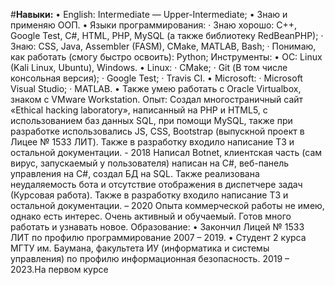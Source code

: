 #**Навыки:**
•	English: Intermediate — Upper-Intermediate;
•	Знаю и применяю ООП.
•	Языки программирования:
·	Знаю хорошо: C++, Google Test, C#, HTML, PHP, MySQL (а также библиотеку RedBeanPHP);
·	Знаю: CSS, Java, Assembler (FASM), CMake, MATLAB, Bash;
·	Понимаю, как работать (смогу быстро освоить): Python;
Инструменты:
•	OC: Linux (Kali Linux, Ubuntu), Windows.
•	Linux:
·	CMake;
·	Git (В том числе консольная версия);
·	Google Test;
·	Travis CI.
•	Microsoft:
·	Microsoft Visual Studio;
·	MATLAB.
•	Также умею работать с Oracle Virtualbox, знаком с VMware Workstation.
Опыт:
Создал многостраничный сайт «Ethical hacking laboratory», написанный на PHP и HTML5, c использованием баз данных SQL, при помощи MySQL, также при разработке использовались JS, CSS, Bootstrap (выпускной проект в Лицее № 1533 ЛИТ). Также в разработку входило написание ТЗ и остальной документации.  - 2018
Написал Botnet, клиентская часть (сам вирус, запускаемый у пользователя) написан на C#, веб-панель управления на С#, создал БД на SQL. Также реализована неудаляемость бота и отсутствие отображения в диспетчере задач (Курсовая работа). Также в разработку входило написание ТЗ и остальной документации. – 2020
Опыта коммерческой работы не имею, однако есть интерес. Очень активный и обучаемый.
Готов много работать и узнавать новое.
Образование:
•	Закончил Лицей № 1533 ЛИТ по профилю программирование 2007 – 2019.
•	Студент 2 курса МГТУ им. Баумана, факультета ИУ (информатика и системы управления) по профилю информационная безопасность. 2019 – 2023.На первом курсе
